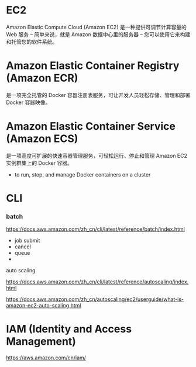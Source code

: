 # EC2

Amazon Elastic Compute Cloud (Amazon EC2) 是一种提供可调节计算容量的 Web 服务 – 简单来说，就是 Amazon 数据中心里的服务器 – 您可以使用它来构建和托管您的软件系统。



# Amazon Elastic Container Registry (Amazon ECR) 

是一项完全托管的 Docker 容器注册表服务，可让开发人员轻松存储、管理和部署 Docker 容器映像。



# Amazon Elastic Container Service (Amazon ECS)

 是一项高度可扩展的快速容器管理服务，可轻松运行、停止和管理 Amazon EC2 实例群集上的 Docker 容器。

* to run, stop, and manage Docker containers on a cluster



# CLI

### batch 

https://docs.aws.amazon.com/zh_cn/cli/latest/reference/batch/index.html

* job submit
* cancel
* queue
* 



auto scaling

https://docs.aws.amazon.com/zh_cn/cli/latest/reference/autoscaling/index.html

https://docs.aws.amazon.com/zh_cn/autoscaling/ec2/userguide/what-is-amazon-ec2-auto-scaling.html



# IAM (Identity and Access Management)

https://aws.amazon.com/cn/iam/

